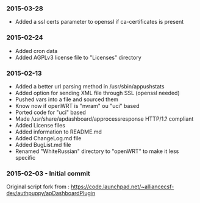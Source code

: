 ### 2015-03-28

  * Added a ssl certs parameter to openssl if ca-certificates is present


### 2015-02-24

  * Added cron data
  * Added AGPLv3 license file to "Licenses" directory


### 2015-02-13

  * Added a better url parsing method in /usr/sbin/appushstats
  * Added option for sending XML file through SSL (openssl needed)
  * Pushed vars into a file and sourced them
  * Know now if openWRT is "nvram" ou "uci" based
  * Ported code for "uci" based
  * Made /usr/share/apdashboard/approcessresponse HTTP/1.? compliant
  * Added License files
  * Added information to README.md
  * Added ChangeLog.md file
  * Added BugList.md file
  * Renamed "WhiteRussian" directory to "openWRT" to make it less specific


### 2015-02-03 - Initial commit

Original script fork from :
https://code.launchpad.net/~alliancecsf-dev/authpuppy/apDashboardPlugin

